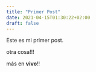 ```yaml
---
title: "Primer Post"
date: 2021-04-15T01:30:22+02:00
draft: false
---
```


Este es mi primer post.

otra cosa!!!

más en **vivo**!!
